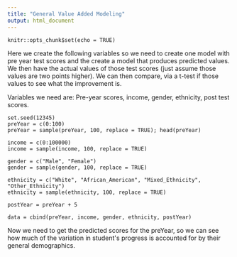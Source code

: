 ```yaml
---
title: "General Value Added Modeling"
output: html_document
---
```


```{r setup, include=FALSE}
knitr::opts_chunk$set(echo = TRUE)
```

Here we create the following variables so we need to create one model with pre year test scores and the create a model that produces predicted values.  We then have the actual values of those test scores (just assume those values are two points higher).  We can then compare, via a t-test if those values to see what the improvement is.

Variables we need are: Pre-year scores, income, gender, ethnicity, post test scores.
```{r}
set.seed(12345)
preYear = c(0:100)
preYear = sample(preYear, 100, replace = TRUE); head(preYear)

income = c(0:100000)
income = sample(income, 100, replace = TRUE)

gender = c("Male", "Female")
gender = sample(gender, 100, replace = TRUE)

ethnicity = c("White", "African_American", "Mixed_Ethnicity", "Other_Ethnicity")
ethnicity = sample(ethnicity, 100, replace = TRUE)

postYear = preYear + 5

data = cbind(preYear, income, gender, ethnicity, postYear)

```
Now we need to get the predicted scores for the preYear, so we can see how much of the variation in student's progress is accounted for by their general demographics.


